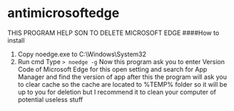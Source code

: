 # antimicrosoftedge
THIS PROGRAM HELP SON TO DELETE MICROSOFT EDGE
####How to install
1. Copy noedge.exe to C:\Windows\System32
2. Run cmd
Type
`> noedge -g`
Now this program ask you to enter Version Code of Microsoft Edge for this open setting and search for App Manager and find the version of app
after this the program will ask you to clear cache so the cache are located to %TEMP% folder so it will be up to you for deletion but I recommend it to clean your computer of potential useless stuff
